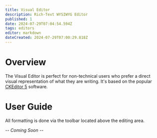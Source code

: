 ```yaml
---
title: Visual Editor
description: Rich-Text WYSIWYG Editor
published: 1
date: 2024-07-29T07:04:54.594Z
tags: editors
editor: markdown
dateCreated: 2024-07-29T07:00:29.818Z
---
```


# Overview

The Visual Editor is perfect for non-technical users who prefer a direct visual representation of what they are writing. It's based on the popular [CKEditor 5](https://ckeditor.com/) software.

# User Guide

All formatting is done via the toolbar located above the editing area.

*-- Coming Soon --*
